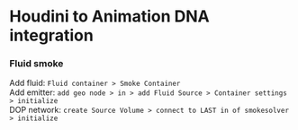 # Houdini to Animation DNA integration

### Fluid smoke
Add fluid: `Fluid container > Smoke Container`  
Add emitter: `add geo node > in > add Fluid Source > Container settings > initialize`  
DOP network: `create Source Volume > connect to LAST in of smokesolver > initialize `

